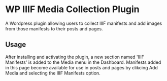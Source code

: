 # WP IIIF Media Collection Plugin

A Wordpress plugin allowing users to collect IIIF manifests and add images from those manifests to their posts and pages.

## Usage

After installing and activating the plugin, a new section named 'IIIF Manifests' is added to the Media menu in the Dashboard. Manifests added in this page become available for use in posts and pages by clikcing Add Media and selecting the IIIF Manifests option.
